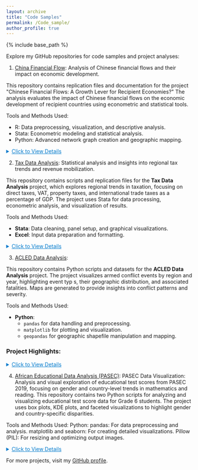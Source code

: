 ```yaml
---
layout: archive
title: "Code Samples"
permalink: /Code_sample/
author_profile: true
---
```


{% include base_path %}

Explore my GitHub repositories for code samples and project analyses:

1. [China Financial Flow](https://github.com/aw0007/China-financial-flow): Analysis of Chinese financial flows and their impact on economic development.

This repository contains replication files and documentation for the project "Chinese Financial Flows: A Growth Lever for Recipient Economies?" The analysis evaluates the impact of Chinese financial flows on the economic development of recipient countries using econometric and statistical tools.

Tools and Methods Used:
- R: Data preprocessing, visualization, and descriptive analysis.
- Stata: Econometric modeling and statistical analysis.
- Python: Advanced network graph creation and geographic mapping.

<details> <summary style="cursor: pointer; color: #007acc; text-decoration: underline;">Click to View Details</summary> <ul> <li><strong>Data Handling and Cleaning</strong> <ul> <li>Extensive processing of raw data from various sources.</li> <li>Integration of control variables for robust analysis.</li> <li>Creation of intermediate and final datasets for econometric models.</li> </ul> </li> <li><strong>Econometric Analysis</strong> <ul> <li>Estimation of impacts using advanced econometric models.</li> <li>Sub-sample analyses for Africa, Americas, and Asia to capture regional differences.</li> <li>Examination of gross fixed capital formation as a key development outcome.</li> <li>Use of within-country, instrumental variable, and dynamic panel methods.</li> </ul> </li> <li><strong>Visualization</strong> <ul> <li>Graphs and maps illustrating Chinese financial flows, investments, and project distributions.</li> <li>Network graphs showing connections between China and recipient countries.</li> <li>Heatmaps and time-series visuals for trends over time.</li> </ul> </li> <li><strong>Mapping and Cartography</strong> <ul> <li>Geospatial mapping of projects using precise geographic coordinates.</li> <li>Country-level mapping to highlight the dispersion of Chinese investments globally.</li> <li>Interactive maps for user exploration of investment patterns.</li> </ul> </li> </ul> </details>


2. [Tax Data Analysis](https://github.com/aw0007/Tax-Data-Analysis): Statistical analysis and insights into regional tax trends and revenue mobilization.

This repository contains scripts and replication files for the **Tax Data Analysis** project, which explores regional trends in taxation, focusing on direct taxes, VAT, property taxes, and international trade taxes as a percentage of GDP. The project uses Stata for data processing, econometric analysis, and visualization of results.

Tools and Methods Used:
- **Stata**: Data cleaning, panel setup, and graphical visualizations.
- **Excel**: Input data preparation and formatting.

<details> <summary style="cursor: pointer; color: #007acc; text-decoration: underline;">Click to View Details</summary> <ul> <li><strong>Data Preparation and Cleaning</strong> <ul> <li>Merging raw tax data with country-region mapping for comprehensive analysis.</li> <li>Removing duplicates to create a clean panel dataset.</li> <li>Generating unique country-year identifiers for accurate tracking.</li> </ul> </li> <li><strong>Variable Creation</strong> <ul> <li>Creation of normalized variables showing tax components as a percentage of GDP.</li> <li>Key variables include: <ul> <li>Direct Taxes (`DirectTaxesIncludingSCIncRe_pct`).</li> <li>Taxes on Income, Profits, and Capital (`TaxesonIncomeProfitsCapita_pct`).</li> <li>Property Taxes (`PropertyTaxes_pct`).</li> <li>Indirect Taxes (`IndirectTaxesTotal_pct`).</li> <li>VAT (`TaxesonGoodsandServicesVAT_pct`).</li> <li>Taxes on International Trade (Total, Imports, Exports).</li> </ul> </li> </ul> </li> <li><strong>Visualization</strong> <ul> <li>Line graphs showcasing trends in tax contributions across regions.</li> <li>Visualizations for specific tax categories (e.g., VAT, property taxes, international trade taxes).</li> <li>Regional breakdowns (Africa, Americas, Asia, Europe, Oceania).</li> </ul> </li> <li><strong>Regional Analysis of Tax Trends</strong> <ul> <li>Identification of differences in tax trends by region over time.</li> <li>Comparison of tax contributions to GDP across continents.</li> <li>Insights into revenue mobilization strategies in different regions.</li> </ul> </li> </ul> </details>

3. [ACLED Data Analysis](https://github.com/aw0007/Acled-Data-Analysis): 

This repository contains Python scripts and datasets for the **ACLED Data Analysis** project. The project visualizes armed conflict events by region and year, highlighting event typ s, their geographic distribution, and associated fatalities. Maps are generated to provide insights into conflict patterns and severity.

Tools and Methods Used:
- **Python**:
  - `pandas` for data handling and preprocessing.
  - `matplotlib` for plotting and visualization.
  - `geopandas` for geographic shapefile manipulation and mapping.

### Project Highlights:

<details> <summary style="cursor: pointer; color: #007acc; text-decoration: underline;">Click to View Details</summary> <ul> <li><strong>Data Preparation</strong> <ul> <li>Loading and preprocessing ACLED datasets.</li> <li>Converting event dates to datetime format and extracting year information.</li> <li>Filtering data by year (e.g., 2024) for focused analysis.</li> </ul> </li> <li><strong>Mapping and Geographic Analysis</strong> <ul> <li>Loading and filtering geographic shapefiles for countries within specific regions.</li> <li>Highlighting countries affected by conflicts within the selected region.</li> <li>Overlaying event points with geographic data for enhanced visualization.</li> </ul> </li> <li><strong>Visualization</strong> <ul> <li>Plotting conflict events by type using scatter points differentiated by colors.</li> <li>Scaling point sizes based on fatalities to indicate event severity.</li> <li>Annotating country names at centroids for improved readability.</li> <li>Including custom legends to scale fatalities for easier interpretation.</li> </ul> </li> <li><strong>Regional Insights</strong> <ul> <li>Exploring conflict patterns and event types for each region.</li> <li>Identifying geographic hotspots of conflict activity within regions.</li> <li>Providing visual insights into the scale and severity of events across regions.</li> </ul> </li> </ul> </details>

4. [African Educational Data Analysis (PASEC)](https://github.com/aw0007/AFrican-Educational-Data-Analysis-PASSEC):
PASEC Data Visualization: Analysis and visual exploration of educational test scores from PASEC 2019, focusing on gender and country-level trends in mathematics and reading.
This repository contains two Python scripts for analyzing and visualizing educational test score data for Grade 6 students. The project uses box plots, KDE plots, and faceted visualizations to highlight gender and country-specific disparities.

Tools and Methods Used:
Python:
pandas: For data preprocessing and analysis.
matplotlib and seaborn: For creating detailed visualizations.
Pillow (PIL): For resizing and optimizing output images.

<details> <summary style="cursor: pointer; color: #007acc; text-decoration: underline;">Click to View Details</summary> <ul> <li><strong>Box Plot Visualization (`Box plot.py`)</strong> <ul> <li>Generated box plots for mathematics and reading scores by country and gender.</li> <li>Included custom legends showing the percentage of male and female students.</li> <li>Created a combined visualization for mathematics and reading scores with a shared legend.</li> <li>Added author signature and software details to all visualizations.</li> </ul> </li> <li><strong>Score Distribution Visualization (`Distribution.py`)</strong> <ul> <li>Created KDE plots for overall score distributions by gender in mathematics and reading.</li> <li>Generated faceted KDE grids to visualize score distributions by country and gender.</li> <li>Optimized visuals for high-quality outputs suitable for publications.</li> </ul> </li> <li><strong>Sample Visuals</strong> <ul> <li>Box Plot for Mathematics Scores: `BoxPlot_MATHS_PV5.png`</li> <li>KDE Plot for Overall Mathematics Scores: `Overall_Distribution_MATHS_PV5.png`</li> <li>Faceted KDE for Reading Scores by Country: `Facet_Distribution_LECT_PV5.png`</li> </ul> </li> </ul> </details>
   
For more projects, visit my [GitHub profile](https://github.com/aw0007).
